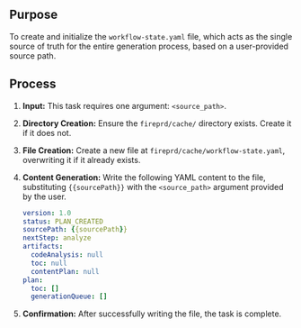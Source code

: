 ## Purpose
To create and initialize the `workflow-state.yaml` file, which acts as the single source of truth for the entire generation process, based on a user-provided source path.

## Process
1.  **Input:** This task requires one argument: `<source_path>`.
2.  **Directory Creation:** Ensure the `fireprd/cache/` directory exists. Create it if it does not.
3.  **File Creation:** Create a new file at `fireprd/cache/workflow-state.yaml`, overwriting it if it already exists.
4.  **Content Generation:** Write the following YAML content to the file, substituting `{{sourcePath}}` with the `<source_path>` argument provided by the user.

    ```yaml
    version: 1.0
    status: PLAN_CREATED
    sourcePath: {{sourcePath}}
    nextStep: analyze
    artifacts:
      codeAnalysis: null
      toc: null
      contentPlan: null
    plan:
      toc: []
      generationQueue: []
    ```
5.  **Confirmation:** After successfully writing the file, the task is complete.
